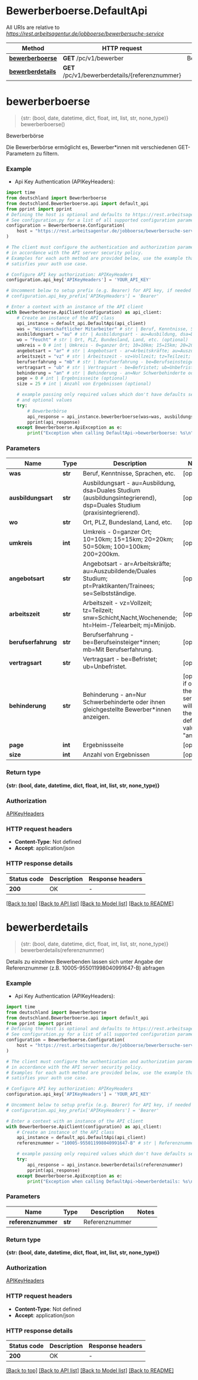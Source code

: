 # Bewerberboerse.DefaultApi

All URIs are relative to *https://rest.arbeitsagentur.de/jobboerse/bewerbersuche-service*

Method | HTTP request | Description
------------- | ------------- | -------------
[**bewerberboerse**](DefaultApi.md#bewerberboerse) | **GET** /pc/v1/bewerber | Bewerberbörse
[**bewerberdetails**](DefaultApi.md#bewerberdetails) | **GET** /pc/v1/bewerberdetails/{referenznummer} | 


# **bewerberboerse**
> {str: (bool, date, datetime, dict, float, int, list, str, none_type)} bewerberboerse()

Bewerberbörse

Die Bewerberbörse ermöglicht es, Bewerber*innen mit verschiedenen GET-Parametern zu filtern. 

### Example

* Api Key Authentication (APIKeyHeaders):

```python
import time
from deutschland import Bewerberboerse
from deutschland.Bewerberboerse.api import default_api
from pprint import pprint
# Defining the host is optional and defaults to https://rest.arbeitsagentur.de/jobboerse/bewerbersuche-service
# See configuration.py for a list of all supported configuration parameters.
configuration = Bewerberboerse.Configuration(
    host = "https://rest.arbeitsagentur.de/jobboerse/bewerbersuche-service"
)

# The client must configure the authentication and authorization parameters
# in accordance with the API server security policy.
# Examples for each auth method are provided below, use the example that
# satisfies your auth use case.

# Configure API key authorization: APIKeyHeaders
configuration.api_key['APIKeyHeaders'] = 'YOUR_API_KEY'

# Uncomment below to setup prefix (e.g. Bearer) for API key, if needed
# configuration.api_key_prefix['APIKeyHeaders'] = 'Bearer'

# Enter a context with an instance of the API client
with Bewerberboerse.ApiClient(configuration) as api_client:
    # Create an instance of the API class
    api_instance = default_api.DefaultApi(api_client)
    was = "Wissenschaftlicher Mitarbeiter" # str | Beruf, Kenntnisse, Sprachen, etc. (optional)
    ausbildungsart = "au" # str | Ausbildungsart - au=Ausbildung, dsa=Duales Studium (ausbildungsintegrierend), dsp=Duales Studium (praxisintegrierend). (optional)
    wo = "Feucht" # str | Ort, PLZ, Bundesland, Land, etc. (optional)
    umkreis = 0 # int | Umkreis - 0=ganzer Ort; 10=10km; 15=15km; 20=20km; 50=50km; 100=100km; 200=200km. (optional)
    angebotsart = "ar" # str | Angebotsart - ar=Arbeitskräfte; au=Auszubildende/Duales Studium; pt=Praktikanten/Trainees; se=Selbstständige. (optional)
    arbeitszeit = "vz" # str | Arbeitszeit - vz=Vollzeit; tz=Teilzeit; snw=Schicht,Nacht,Wochenende; ht=Heim-/Telearbeit; mj=Minijob. (optional)
    berufserfahrung = "mb" # str | Berufserfahrung - be=Berufseinsteiger*innen; mb=Mit Berufserfahrung. (optional)
    vertragsart = "ub" # str | Vertragsart - be=Befristet; ub=Unbefristet. (optional)
    behinderung = "an" # str | Behinderung - an=Nur Schwerbehinderte oder ihnen gleichgestellte Bewerber*innen anzeigen. (optional) if omitted the server will use the default value of "an"
    page = 0 # int | Ergebnissseite (optional)
    size = 25 # int | Anzahl von Ergebnissen (optional)

    # example passing only required values which don't have defaults set
    # and optional values
    try:
        # Bewerberbörse
        api_response = api_instance.bewerberboerse(was=was, ausbildungsart=ausbildungsart, wo=wo, umkreis=umkreis, angebotsart=angebotsart, arbeitszeit=arbeitszeit, berufserfahrung=berufserfahrung, vertragsart=vertragsart, behinderung=behinderung, page=page, size=size)
        pprint(api_response)
    except Bewerberboerse.ApiException as e:
        print("Exception when calling DefaultApi->bewerberboerse: %s\n" % e)
```


### Parameters

Name | Type | Description  | Notes
------------- | ------------- | ------------- | -------------
 **was** | **str**| Beruf, Kenntnisse, Sprachen, etc. | [optional]
 **ausbildungsart** | **str**| Ausbildungsart - au&#x3D;Ausbildung, dsa&#x3D;Duales Studium (ausbildungsintegrierend), dsp&#x3D;Duales Studium (praxisintegrierend). | [optional]
 **wo** | **str**| Ort, PLZ, Bundesland, Land, etc. | [optional]
 **umkreis** | **int**| Umkreis - 0&#x3D;ganzer Ort; 10&#x3D;10km; 15&#x3D;15km; 20&#x3D;20km; 50&#x3D;50km; 100&#x3D;100km; 200&#x3D;200km. | [optional]
 **angebotsart** | **str**| Angebotsart - ar&#x3D;Arbeitskräfte; au&#x3D;Auszubildende/Duales Studium; pt&#x3D;Praktikanten/Trainees; se&#x3D;Selbstständige. | [optional]
 **arbeitszeit** | **str**| Arbeitszeit - vz&#x3D;Vollzeit; tz&#x3D;Teilzeit; snw&#x3D;Schicht,Nacht,Wochenende; ht&#x3D;Heim-/Telearbeit; mj&#x3D;Minijob. | [optional]
 **berufserfahrung** | **str**| Berufserfahrung - be&#x3D;Berufseinsteiger*innen; mb&#x3D;Mit Berufserfahrung. | [optional]
 **vertragsart** | **str**| Vertragsart - be&#x3D;Befristet; ub&#x3D;Unbefristet. | [optional]
 **behinderung** | **str**| Behinderung - an&#x3D;Nur Schwerbehinderte oder ihnen gleichgestellte Bewerber*innen anzeigen. | [optional] if omitted the server will use the default value of "an"
 **page** | **int**| Ergebnissseite | [optional]
 **size** | **int**| Anzahl von Ergebnissen | [optional]

### Return type

**{str: (bool, date, datetime, dict, float, int, list, str, none_type)}**

### Authorization

[APIKeyHeaders](../README.md#APIKeyHeaders)

### HTTP request headers

 - **Content-Type**: Not defined
 - **Accept**: application/json


### HTTP response details

| Status code | Description | Response headers |
|-------------|-------------|------------------|
**200** | OK |  -  |

[[Back to top]](#) [[Back to API list]](../README.md#documentation-for-api-endpoints) [[Back to Model list]](../README.md#documentation-for-models) [[Back to README]](../README.md)

# **bewerberdetails**
> {str: (bool, date, datetime, dict, float, int, list, str, none_type)} bewerberdetails(referenznummer)



Details zu einzelnen Bewerbenden lassen sich unter Angabe der Referenznummer (z.B. 10005-955011998040991647-B) abfragen

### Example

* Api Key Authentication (APIKeyHeaders):

```python
import time
from deutschland import Bewerberboerse
from deutschland.Bewerberboerse.api import default_api
from pprint import pprint
# Defining the host is optional and defaults to https://rest.arbeitsagentur.de/jobboerse/bewerbersuche-service
# See configuration.py for a list of all supported configuration parameters.
configuration = Bewerberboerse.Configuration(
    host = "https://rest.arbeitsagentur.de/jobboerse/bewerbersuche-service"
)

# The client must configure the authentication and authorization parameters
# in accordance with the API server security policy.
# Examples for each auth method are provided below, use the example that
# satisfies your auth use case.

# Configure API key authorization: APIKeyHeaders
configuration.api_key['APIKeyHeaders'] = 'YOUR_API_KEY'

# Uncomment below to setup prefix (e.g. Bearer) for API key, if needed
# configuration.api_key_prefix['APIKeyHeaders'] = 'Bearer'

# Enter a context with an instance of the API client
with Bewerberboerse.ApiClient(configuration) as api_client:
    # Create an instance of the API class
    api_instance = default_api.DefaultApi(api_client)
    referenznummer = "10005-955011998040991647-B" # str | Referenznummer

    # example passing only required values which don't have defaults set
    try:
        api_response = api_instance.bewerberdetails(referenznummer)
        pprint(api_response)
    except Bewerberboerse.ApiException as e:
        print("Exception when calling DefaultApi->bewerberdetails: %s\n" % e)
```


### Parameters

Name | Type | Description  | Notes
------------- | ------------- | ------------- | -------------
 **referenznummer** | **str**| Referenznummer |

### Return type

**{str: (bool, date, datetime, dict, float, int, list, str, none_type)}**

### Authorization

[APIKeyHeaders](../README.md#APIKeyHeaders)

### HTTP request headers

 - **Content-Type**: Not defined
 - **Accept**: application/json


### HTTP response details

| Status code | Description | Response headers |
|-------------|-------------|------------------|
**200** | OK |  -  |

[[Back to top]](#) [[Back to API list]](../README.md#documentation-for-api-endpoints) [[Back to Model list]](../README.md#documentation-for-models) [[Back to README]](../README.md)


